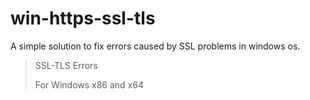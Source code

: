 # win-https-ssl-tls
A simple solution to fix errors caused by SSL problems in windows os.

  >SSL-TLS Errors
  >
  >For Windows x86 and x64
